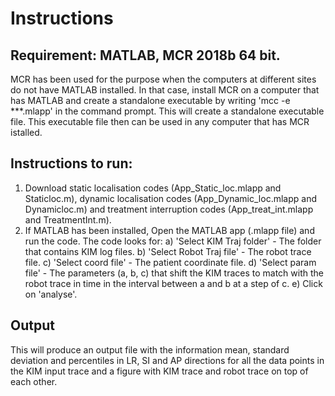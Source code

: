 # Instructions

## Requirement: MATLAB, MCR 2018b 64 bit. 
MCR has been used for the purpose when the computers at different sites do not have MATLAB installed. In that case, install MCR on a computer that has MATLAB and create a standalone executable by writing 'mcc -e ***.mlapp' in the command prompt. This will create a standalone executable file. This executable file then can be used in any computer that has MCR istalled. 

## Instructions to run: 
1. Download static localisation codes (App_Static_loc.mlapp and Staticloc.m), dynamic localisation codes (App_Dynamic_loc.mlapp and Dynamicloc.m) and treatment interruption codes (App_treat_int.mlapp and TreatmentInt.m).
2. If MATLAB has been installed, Open the MATLAB app (.mlapp file) and run the code. The code looks for:
   a) 'Select KIM Traj folder' - The folder that contains KIM log files.
   b) 'Select Robot Traj file' - The robot trace file.
   c) 'Select coord file' - The patient coordinate file. 
   d) 'Select param file' - The parameters (a, b, c) that shift the KIM traces to match with the robot trace in time in the interval between a and b at a step of c. 
   e) Click on 'analyse'.
 
 ## Output
 This will produce an output file with the information mean, standard deviation and percentiles in LR, SI and AP directions for all the data points in the KIM input trace and a figure with KIM trace and robot trace on top of each other.
   
